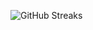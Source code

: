 ![GitHub Streaks](https://github-streaks-mqc9.onrender.com/streak/happilli/image?theme=midnight&cache_bust=1743838861&lang=ja)
